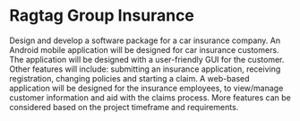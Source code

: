 # Ragtag Group Insurance
Design and develop a software package for a car insurance company. An Android mobile application will be designed for car insurance customers.  The application will be designed with a user-friendly GUI for the customer. Other features will include: submitting an insurance application, receiving registration, changing policies and starting a claim. A web-based application will be designed for the insurance employees, to view/manage customer information and aid with the claims process. More features can be considered based on the project timeframe and requirements. 
